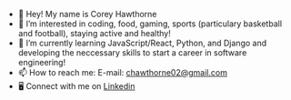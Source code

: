 - 👋 Hey! My name is Corey Hawthorne
- 👀 I’m interested in coding, food, gaming, sports (particulary basketball and football), staying active and healthy!
- 🌱 I’m currently learning JavaScript/React, Python, and Django and developing the neccessary skills to start a career in software engineering!
- 📫 How to reach me: E-mail: chawthorne02@gmail.com
- :desktop_computer: Connect with me on [Linkedin](https://www.linkedin.com/in/corey-hawthorne-80a2581b6/)



